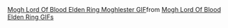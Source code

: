 <div class="tenor-gif-embed" data-postid="4051046347279956068" data-share-method="host" data-aspect-ratio="1.77857" data-width="100%"><a href="https://tenor.com/view/mogh-lord-of-blood-elden-ring-moghlester-lord-of-blood-elden-ring-gif-4051046347279956068">Mogh Lord Of Blood Elden Ring Moghlester GIF</a>from <a href="https://tenor.com/search/mogh+lord+of+blood+elden+ring-gifs">Mogh Lord Of Blood Elden Ring GIFs</a></div> <script type="text/javascript" async src="https://tenor.com/embed.js"></script>
